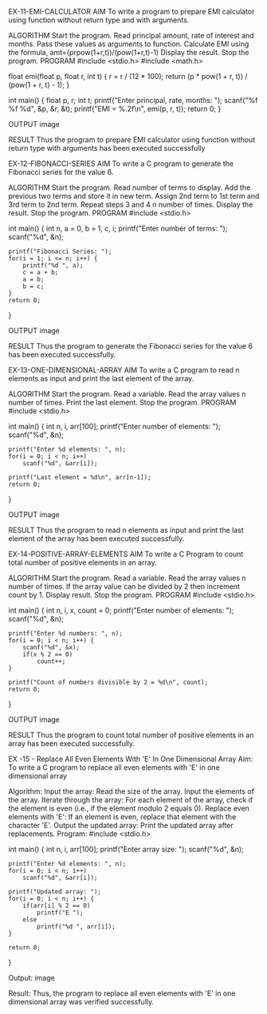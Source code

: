 EX-11-EMI-CALCULATOR
AIM
To write a program to prepare EMI calculator using function without return type and with arguments.

ALGORITHM
Start the program.
Read principal amount, rate of interest and months.
Pass these values as arguments to function.
Calculate EMI using the formula, amt=(prpow(1+r,t))/(pow(1+r,t)-1)
Display the result.
Stop the program.
PROGRAM
#include <stdio.h>
#include <math.h>

float emi(float p, float r, int t) {
    r = r / (12 * 100);
    return (p * pow(1 + r, t)) / (pow(1 + r, t) - 1);
}

int main() {
    float p, r;
    int t;
    printf("Enter principal, rate, months: ");
    scanf("%f %f %d", &p, &r, &t);
    printf("EMI = %.2f\n", emi(p, r, t));
    return 0;
}

OUTPUT
image

RESULT
Thus the program to prepare EMI calculator using function without return type with arguments has been executed successfully

EX-12-FIBONACCI-SERIES
AIM
To write a C program to generate the Fibonacci series for the value 6.

ALGORITHM
Start the program.
Read number of terms to display.
Add the previous two terms and store it in new term.
Assign 2nd term to 1st term and 3rd term to 2nd term.
Repeat steps 3 and 4 n number of times.
Display the result.
Stop the program.
PROGRAM
#include <stdio.h>

int main() {
    int n, a = 0, b = 1, c, i;
    printf("Enter number of terms: ");
    scanf("%d", &n);

    printf("Fibonacci Series: ");
    for(i = 1; i <= n; i++) {
        printf("%d ", a);
        c = a + b;
        a = b;
        b = c;
    }
    return 0;
}

OUTPUT
image

RESULT
Thus the program to generate the Fibonacci series for the value 6 has been executed successfully.

EX-13-ONE-DIMENSIONAL-ARRAY
AIM
To write a C program to read n elements as input and print the last element of the array.

ALGORITHM
Start the program.
Read a variable.
Read the array values n number of times.
Print the last element.
Stop the program.
PROGRAM
#include <stdio.h>

int main() {
    int n, i, arr[100];
    printf("Enter number of elements: ");
    scanf("%d", &n);

    printf("Enter %d elements: ", n);
    for(i = 0; i < n; i++)
        scanf("%d", &arr[i]);

    printf("Last element = %d\n", arr[n-1]);
    return 0;
}

OUTPUT
image

RESULT
Thus the program to read n elements as input and print the last element of the array has been executed successfully.

EX-14-POSITIVE-ARRAY-ELEMENTS
AIM
To write a C Program to count total number of positive elements in an array.

ALGORITHM
Start the program.
Read a variable.
Read the array values n number of times.
If the array value can be divided by 2 then increment count by 1.
Display result.
Stop the program.
PROGRAM
#include <stdio.h>

int main() {
    int n, i, x, count = 0;
    printf("Enter number of elements: ");
    scanf("%d", &n);

    printf("Enter %d numbers: ", n);
    for(i = 0; i < n; i++) {
        scanf("%d", &x);
        if(x % 2 == 0)
            count++;
    }

    printf("Count of numbers divisible by 2 = %d\n", count);
    return 0;
}

OUTPUT
image

RESULT
Thus the program to count total number of positive elements in an array has been executed successfully.

EX -15 - Replace All Even Elements With 'E' In One Dimensional Array
Aim:
To write a C program to replace all even elements with 'E' in one dimensional array

Algorithm:
Input the array: Read the size of the array. Input the elements of the array.
Iterate through the array: For each element of the array, check if the element is even (i.e., if the element modulo 2 equals 0).
Replace even elements with 'E': If an element is even, replace that element with the character 'E'.
Output the updated array: Print the updated array after replacements.
Program:
#include <stdio.h>

int main() {
    int n, i, arr[100];
    printf("Enter array size: ");
    scanf("%d", &n);

    printf("Enter %d elements: ", n);
    for(i = 0; i < n; i++)
        scanf("%d", &arr[i]);

    printf("Updated array: ");
    for(i = 0; i < n; i++) {
        if(arr[i] % 2 == 0)
            printf("E ");
        else
            printf("%d ", arr[i]);
    }

    return 0;
}

Output:
image

Result:
Thus, the program to replace all even elements with 'E' in one dimensional array was verified successfully.
